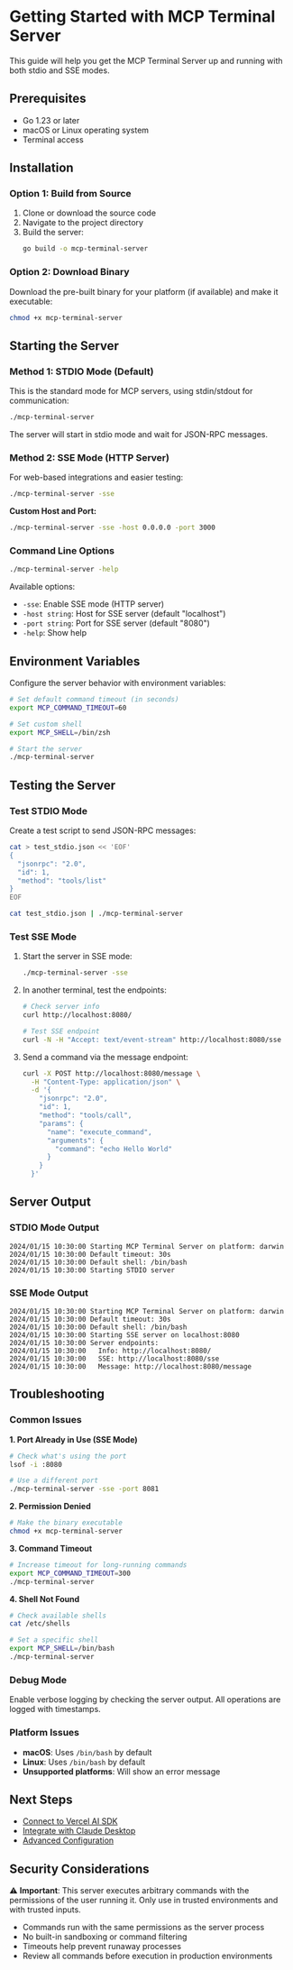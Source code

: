 # Getting Started with MCP Terminal Server

This guide will help you get the MCP Terminal Server up and running with both stdio and SSE modes.

## Prerequisites

- Go 1.23 or later
- macOS or Linux operating system
- Terminal access

## Installation

### Option 1: Build from Source

1. Clone or download the source code
2. Navigate to the project directory
3. Build the server:
   ```bash
   go build -o mcp-terminal-server
   ```

### Option 2: Download Binary

Download the pre-built binary for your platform (if available) and make it executable:
```bash
chmod +x mcp-terminal-server
```

## Starting the Server

### Method 1: STDIO Mode (Default)

This is the standard mode for MCP servers, using stdin/stdout for communication:

```bash
./mcp-terminal-server
```

The server will start in stdio mode and wait for JSON-RPC messages.

### Method 2: SSE Mode (HTTP Server)

For web-based integrations and easier testing:

```bash
./mcp-terminal-server -sse
```

**Custom Host and Port:**
```bash
./mcp-terminal-server -sse -host 0.0.0.0 -port 3000
```

### Command Line Options

```bash
./mcp-terminal-server -help
```

Available options:
- `-sse`: Enable SSE mode (HTTP server)
- `-host string`: Host for SSE server (default "localhost")
- `-port string`: Port for SSE server (default "8080")
- `-help`: Show help

## Environment Variables

Configure the server behavior with environment variables:

```bash
# Set default command timeout (in seconds)
export MCP_COMMAND_TIMEOUT=60

# Set custom shell
export MCP_SHELL=/bin/zsh

# Start the server
./mcp-terminal-server
```

## Testing the Server

### Test STDIO Mode

Create a test script to send JSON-RPC messages:

```bash
cat > test_stdio.json << 'EOF'
{
  "jsonrpc": "2.0",
  "id": 1,
  "method": "tools/list"
}
EOF

cat test_stdio.json | ./mcp-terminal-server
```

### Test SSE Mode

1. Start the server in SSE mode:
   ```bash
   ./mcp-terminal-server -sse
   ```

2. In another terminal, test the endpoints:
   ```bash
   # Check server info
   curl http://localhost:8080/
   
   # Test SSE endpoint
   curl -N -H "Accept: text/event-stream" http://localhost:8080/sse
   ```

3. Send a command via the message endpoint:
   ```bash
   curl -X POST http://localhost:8080/message \
     -H "Content-Type: application/json" \
     -d '{
       "jsonrpc": "2.0",
       "id": 1,
       "method": "tools/call",
       "params": {
         "name": "execute_command",
         "arguments": {
           "command": "echo Hello World"
         }
       }
     }'
   ```

## Server Output

### STDIO Mode Output
```
2024/01/15 10:30:00 Starting MCP Terminal Server on platform: darwin
2024/01/15 10:30:00 Default timeout: 30s
2024/01/15 10:30:00 Default shell: /bin/bash
2024/01/15 10:30:00 Starting STDIO server
```

### SSE Mode Output
```
2024/01/15 10:30:00 Starting MCP Terminal Server on platform: darwin
2024/01/15 10:30:00 Default timeout: 30s
2024/01/15 10:30:00 Default shell: /bin/bash
2024/01/15 10:30:00 Starting SSE server on localhost:8080
2024/01/15 10:30:00 Server endpoints:
2024/01/15 10:30:00   Info: http://localhost:8080/
2024/01/15 10:30:00   SSE: http://localhost:8080/sse
2024/01/15 10:30:00   Message: http://localhost:8080/message
```

## Troubleshooting

### Common Issues

**1. Port Already in Use (SSE Mode)**
```bash
# Check what's using the port
lsof -i :8080

# Use a different port
./mcp-terminal-server -sse -port 8081
```

**2. Permission Denied**
```bash
# Make the binary executable
chmod +x mcp-terminal-server
```

**3. Command Timeout**
```bash
# Increase timeout for long-running commands
export MCP_COMMAND_TIMEOUT=300
./mcp-terminal-server
```

**4. Shell Not Found**
```bash
# Check available shells
cat /etc/shells

# Set a specific shell
export MCP_SHELL=/bin/bash
./mcp-terminal-server
```

### Debug Mode

Enable verbose logging by checking the server output. All operations are logged with timestamps.

### Platform Issues

- **macOS**: Uses `/bin/bash` by default
- **Linux**: Uses `/bin/bash` by default
- **Unsupported platforms**: Will show an error message

## Next Steps

- [Connect to Vercel AI SDK](./VERCEL_AI_SDK.md)
- [Integrate with Claude Desktop](./README.md#claude-desktop)
- [Advanced Configuration](./README.md#configuration)

## Security Considerations

⚠️ **Important**: This server executes arbitrary commands with the permissions of the user running it. Only use in trusted environments and with trusted inputs.

- Commands run with the same permissions as the server process
- No built-in sandboxing or command filtering
- Timeouts help prevent runaway processes
- Review all commands before execution in production environments